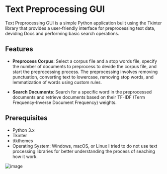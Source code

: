 # Text Preprocessing GUI

Text Preprocessing GUI is a simple Python application built using the Tkinter library that provides a user-friendly interface for preprocessing text data, deviding Docs and performing basic search operations.

## Features

- **Preprocess Corpus**: Select a corpus file and a stop words file, specify the number of documents to preprocess to devide the corpus file, and start the preprocessing process. The preprocessing involves removing punctuation, converting text to lowercase, removing stop words, and lemmatization of words using custom rules.

- **Search Documents**: Search for a specific word in the preprocessed documents and retrieve documents based on their TF-IDF (Term Frequency-Inverse Document Frequency) weights.

## Prerequisites

- Python 3.x
- Tkinter
- ttkthemes
- Operating System: Windows, macOS, or Linux
  I tried to do not use text processing libraries for better understanding the process of seaching how it work.


  
![image](https://github.com/Yoruzaki/SimpSearchEng/assets/143095129/5f93a79e-1566-4851-9758-2bac65f9271a)

